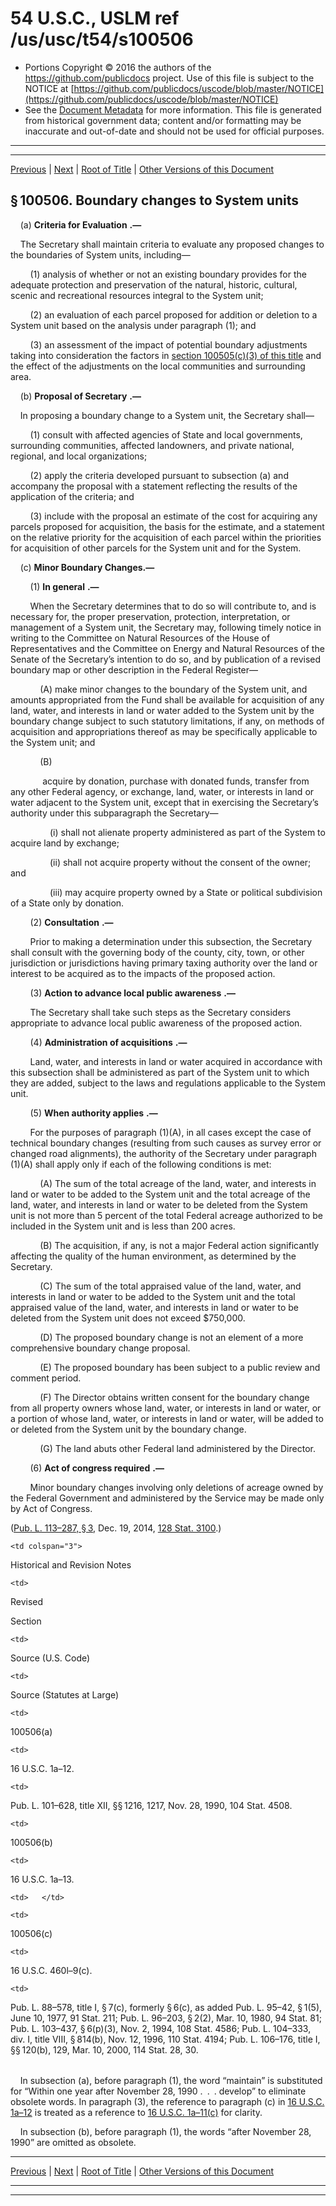 ---
---

# 54 U.S.C., USLM ref /us/usc/t54/s100506

* Portions Copyright © 2016 the authors of the https://github.com/publicdocs project.
  Use of this file is subject to the NOTICE at [https://github.com/publicdocs/uscode/blob/master/NOTICE](https://github.com/publicdocs/uscode/blob/master/NOTICE)
* See the [Document Metadata](././../../../../../..//README.md) for more information.
  This file is generated from historical government data; content and/or formatting may be inaccurate and out-of-date and should not be used for official purposes.

----------
----------

[Previous](./../../../../../..//us/usc/t54/stI/dA/ch1005/m__us_usc_t54_s100505.md) | [Next](./../../../../../..//us/usc/t54/stI/dA/ch1005/m__us_usc_t54_s100507.md) | [Root of Title](./../../../../../../) | [Other Versions of this Document](https://publicdocs.github.io/go/links?ns=uslm&ref=%2Fus%2Fusc%2Ft54%2Fs100506)

## § 100506. Boundary changes to System units

    (a)  __Criteria for Evaluation__  __.—__ 

    The Secretary shall maintain criteria to evaluate any proposed changes to the boundaries of System units, including—

        (1) analysis of whether or not an existing boundary provides for the adequate protection and preservation of the natural, historic, cultural, scenic and recreational resources integral to the System unit;

        (2) an evaluation of each parcel proposed for addition or deletion to a System unit based on the analysis under paragraph (1); and

        (3) an assessment of the impact of potential boundary adjustments taking into consideration the factors in [section 100505(c)(3) of this title][/us/usc/t54/s100505/c/3] and the effect of the adjustments on the local communities and surrounding area.

    (b)  __Proposal of Secretary__  __.—__ 

    In proposing a boundary change to a System unit, the Secretary shall—

        (1) consult with affected agencies of State and local governments, surrounding communities, affected landowners, and private national, regional, and local organizations;

        (2) apply the criteria developed pursuant to subsection (a) and accompany the proposal with a statement reflecting the results of the application of the criteria; and

        (3) include with the proposal an estimate of the cost for acquiring any parcels proposed for acquisition, the basis for the estimate, and a statement on the relative priority for the acquisition of each parcel within the priorities for acquisition of other parcels for the System unit and for the System.

    (c) __Minor Boundary Changes.—__ 

        (1)  __In general__  __.—__ 

        When the Secretary determines that to do so will contribute to, and is necessary for, the proper preservation, protection, interpretation, or management of a System unit, the Secretary may, following timely notice in writing to the Committee on Natural Resources of the House of Representatives and the Committee on Energy and Natural Resources of the Senate of the Secretary’s intention to do so, and by publication of a revised boundary map or other description in the Federal Register—

            (A) make minor changes to the boundary of the System unit, and amounts appropriated from the Fund shall be available for acquisition of any land, water, and interests in land or water added to the System unit by the boundary change subject to such statutory limitations, if any, on methods of acquisition and appropriations thereof as may be specifically applicable to the System unit; and

            (B)

             acquire by donation, purchase with donated funds, transfer from any other Federal agency, or exchange, land, water, or interests in land or water adjacent to the System unit, except that in exercising the Secretary’s authority under this subparagraph the Secretary—

                (i) shall not alienate property administered as part of the System to acquire land by exchange;

                (ii) shall not acquire property without the consent of the owner; and

                (iii) may acquire property owned by a State or political subdivision of a State only by donation.

        (2)  __Consultation__  __.—__ 

        Prior to making a determination under this subsection, the Secretary shall consult with the governing body of the county, city, town, or other jurisdiction or jurisdictions having primary taxing authority over the land or interest to be acquired as to the impacts of the proposed action.

        (3)  __Action to advance local public awareness__  __.—__ 

        The Secretary shall take such steps as the Secretary considers appropriate to advance local public awareness of the proposed action.

        (4)  __Administration of acquisitions__  __.—__ 

        Land, water, and interests in land or water acquired in accordance with this subsection shall be administered as part of the System unit to which they are added, subject to the laws and regulations applicable to the System unit.

        (5)  __When authority applies__  __.—__ 

        For the purposes of paragraph (1)(A), in all cases except the case of technical boundary changes (resulting from such causes as survey error or changed road alignments), the authority of the Secretary under paragraph (1)(A) shall apply only if each of the following conditions is met:

            (A) The sum of the total acreage of the land, water, and interests in land or water to be added to the System unit and the total acreage of the land, water, and interests in land or water to be deleted from the System unit is not more than 5 percent of the total Federal acreage authorized to be included in the System unit and is less than 200 acres.

            (B) The acquisition, if any, is not a major Federal action significantly affecting the quality of the human environment, as determined by the Secretary.

            (C) The sum of the total appraised value of the land, water, and interests in land or water to be added to the System unit and the total appraised value of the land, water, and interests in land or water to be deleted from the System unit does not exceed $750,000.

            (D) The proposed boundary change is not an element of a more comprehensive boundary change proposal.

            (E) The proposed boundary has been subject to a public review and comment period.

            (F) The Director obtains written consent for the boundary change from all property owners whose land, water, or interests in land or water, or a portion of whose land, water, or interests in land or water, will be added to or deleted from the System unit by the boundary change.

            (G) The land abuts other Federal land administered by the Director.

        (6)  __Act of congress required__  __.—__ 

        Minor boundary changes involving only deletions of acreage owned by the Federal Government and administered by the Service may be made only by Act of Congress.

([Pub. L. 113–287, § 3][/us/pl/113/287/s3], Dec. 19, 2014, [128 Stat. 3100][/us/stat/128/3100].)

<table>

  <tr>

    <td colspan="3"> 

Historical and Revision Notes  </td>

  </tr>

  <tr>

    <td> 

Revised

Section  </td>

    <td> 

Source (U.S. Code)  </td>

    <td> 

Source (Statutes at Large)  </td>

  </tr>

  <tr>

    <td> 

100506(a)  </td>

    <td> 

16 U.S.C. 1a–12.  </td>

    <td> 

Pub. L. 101–628, title XII, §§ 1216, 1217, Nov. 28, 1990, 104 Stat. 4508.  </td>

  </tr>

  <tr>

    <td> 

100506(b)  </td>

    <td> 

16 U.S.C. 1a–13.  </td>

    <td>   </td>

  </tr>

  <tr>

    <td> 

100506(c)  </td>

    <td> 

16 U.S.C. 460l–9(c).  </td>

    <td> 

Pub. L. 88–578, title I, § 7(c), formerly § 6(c), as added Pub. L. 95–42, § 1(5), June 10, 1977, 91 Stat. 211; Pub. L. 96–203, § 2(2), Mar. 10, 1980, 94 Stat. 81; Pub. L. 103–437, § 6(p)(3), Nov. 2, 1994, 108 Stat. 4586; Pub. L. 104–333, div. I, title VIII, § 814(b), Nov. 12, 1996, 110 Stat. 4194; Pub. L. 106–176, title I, §§ 120(b), 129, Mar. 10, 2000, 114 Stat. 28, 30.  </td>

  </tr>

</table>

    In subsection (a), before paragraph (1), the word “maintain” is substituted for “Within one year after November 28, 1990 . . . develop” to eliminate obsolete words. In paragraph (3), the reference to paragraph (c) in [16 U.S.C. 1a–12][/us/usc/t16/s1a–12] is treated as a reference to [16 U.S.C. 1a–11(c)][/us/usc/t16/s1a–11/c] for clarity.

    In subsection (b), before paragraph (1), the words “after November 28, 1990” are omitted as obsolete.

----------

[Previous](./../../../../../..//us/usc/t54/stI/dA/ch1005/m__us_usc_t54_s100505.md) | [Next](./../../../../../..//us/usc/t54/stI/dA/ch1005/m__us_usc_t54_s100507.md) | [Root of Title](./../../../../../../) | [Other Versions of this Document](https://publicdocs.github.io/go/links?ns=uslm&ref=%2Fus%2Fusc%2Ft54%2Fs100506)

----------
----------

[/us/usc/t54/s100505/c/3]: https://publicdocs.github.io/go/links?ns=uslm&ref=%2Fus%2Fusc%2Ft54%2Fs100505%2Fc%2F3
[/us/pl/113/287/s3]: https://publicdocs.github.io/go/links?ns=uslm&ref=%2Fus%2Fpl%2F113%2F287%2Fs3
[/us/stat/128/3100]: https://publicdocs.github.io/go/links?ns=uslm&ref=%2Fus%2Fstat%2F128%2F3100
[/us/usc/t16/s1a–12]: https://publicdocs.github.io/go/links?ns=uslm&ref=%2Fus%2Fusc%2Ft16%2Fs1a%E2%80%9312
[/us/usc/t16/s1a–11/c]: https://publicdocs.github.io/go/links?ns=uslm&ref=%2Fus%2Fusc%2Ft16%2Fs1a%E2%80%9311%2Fc


